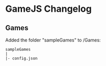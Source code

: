 # GameJS Changelog
## Games
Added the folder "sampleGames" to /Games:  
```
sampleGames
|
|- config.json
```
